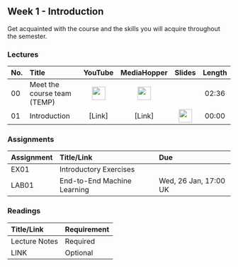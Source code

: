 ## Week 1 - Introduction
Get acquainted with the course and the skills you will acquire throughout the semester.

### Lectures

| No. | Title | YouTube | MediaHopper | Slides | Length |
|:---|:-----|:-------:|:-----------:|:------:|:------:|
| 00   | Meet the course team (TEMP) | [<img src="https://upload.wikimedia.org/wikipedia/commons/7/75/YouTube_social_white_squircle_%282017%29.svg" width="30"/>](https://youtu.be/lX93oBGaBwQ) | [<img src="https://image.flaticon.com/icons/png/512/711/711245.png" width="30"/>](https://media.ed.ac.uk/media/IDS+-+Meet+the+course+team/1_q82gknap) |  | 02:36 |
| 01   | Introduction               | [Link]      | [Link] |   [<img src="https://image.flaticon.com/icons/png/512/3497/3497154.png" width="30"/>](https://youtu.be/lX93oBGaBwQ) |00:00  |

### Assignments

| Assignment  | Title/Link                  | Due                   |
|:------------|:----------------------------|:----------------------|
| EX01        | Introductory Exercises      |                       |
| LAB01       | End-to-End Machine Learning | Wed, 26 Jan, 17:00 UK |

### Readings

| Title/Link    | Requirement |
|:--------------|:------------|
| Lecture Notes | Required    |
| LINK          | Optional    |
